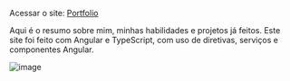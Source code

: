Acessar o site: [Portfolio](https://gabrielfrc.github.io/portfolio/)

Aqui é o resumo sobre mim, minhas habilidades e projetos já feitos. Este site foi feito com Angular e TypeScript, com uso de diretivas, serviços e componentes Angular.

![image](https://github.com/gabrielFrc/portfolio/assets/70562629/9282a7db-bc9a-483f-ba3c-95777c21ada2)
